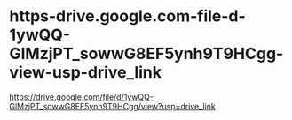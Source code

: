 # https-drive.google.com-file-d-1ywQQ-GlMzjPT_sowwG8EF5ynh9T9HCgg-view-usp-drive_link
https://drive.google.com/file/d/1ywQQ-GlMzjPT_sowwG8EF5ynh9T9HCgg/view?usp=drive_link
